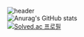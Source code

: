 
![header](https://capsule-render.vercel.app/api?type=waving&color=timeGradient&text=Jeongju's%20GitHub%20👋&animation=twinkling&fontSize=50&fontAlignY=40&fontAlign=70&height=250)
<br>
![Anurag's GitHub stats](https://github-readme-stats.vercel.app/api?username=presto98&show_icons=true&theme=aura_dark)
<br>
[![Solved.ac
프로필](http://mazassumnida.wtf/api/v2/generate_badge?boj=presto98)](https://solved.ac/{presto98})

<br>
